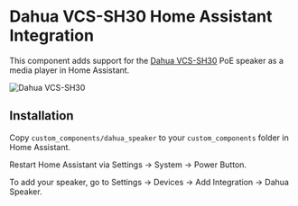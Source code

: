 # Dahua VCS-SH30 Home Assistant Integration

This component adds support for the [Dahua VCS-SH30](https://us.dahuasecurity.com/product/dh-vcs-sh30/) PoE speaker as a media player in Home Assistant.

![Dahua VCS-SH30](https://us.dahuasecurity.com/wp-content/uploads/2023/09/Image_DH-VCS-SH30_WebsiteThumbnail-300x300.png)

## Installation

Copy `custom_components/dahua_speaker` to your `custom_components` folder in Home Assistant.

Restart Home Assistant via Settings -> System -> Power Button.

To add your speaker, go to Settings -> Devices -> Add Integration -> Dahua Speaker.
